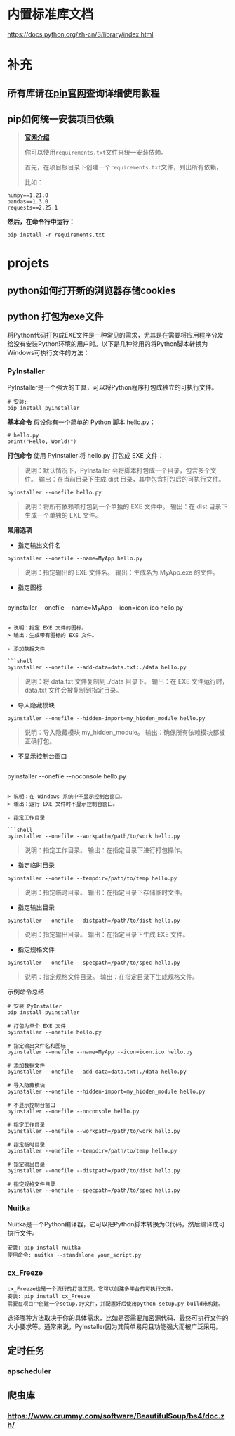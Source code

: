 # 内置标准库文档

https://docs.python.org/zh-cn/3/library/index.html

# 补充

##  所有库请在[pip官网](https://pypi.org/)查询详细使用教程

## pip如何统一安装项目依赖

> **[官网介绍](https://pip.pypa.io/en/stable/cli/pip_install/#requirements-file)**
>
> 你可以使用`requirements.txt`文件来统一安装依赖。
>
> 首先，在项目根目录下创建一个`requirements.txt`文件，列出所有依赖，
>
> 比如：

```shell
numpy==1.21.0
pandas==1.3.0
requests==2.25.1
```

**然后，在命令行中运行：**

```shell
pip install -r requirements.txt
```



# projets

## python如何打开新的浏览器存储cookies

## python 打包为exe文件

将Python代码打包成EXE文件是一种常见的需求，尤其是在需要将应用程序分发给没有安装Python环境的用户时。以下是几种常用的将Python脚本转换为Windows可执行文件的方法：

### PyInstaller

PyInstaller是一个强大的工具，可以将Python程序打包成独立的可执行文件。

```shell
# 安装:
pip install pyinstaller
```

**基本命令**
假设你有一个简单的 Python 脚本 hello.py：

```shell
# hello.py
print("Hello, World!")
```

**打包命令**
使用 PyInstaller 将 hello.py 打包成 EXE 文件：

> 说明：默认情况下，PyInstaller 会将脚本打包成一个目录，包含多个文件。
> 输出：在当前目录下生成 dist 目录，其中包含打包后的可执行文件。

```shell
pyinstaller --onefile hello.py
```

> 说明：将所有依赖项打包到一个单独的 EXE 文件中。
> 输出：在 dist 目录下生成一个单独的 EXE 文件。

**常用选项**

- 指定输出文件名

```shell
pyinstaller --onefile --name=MyApp hello.py
```

> 说明：指定输出的 EXE 文件名。
> 输出：生成名为 MyApp.exe 的文件。

- 指定图标

   ```shell
pyinstaller --onefile --name=MyApp --icon=icon.ico hello.py
   ```

> 说明：指定 EXE 文件的图标。
> 输出：生成带有图标的 EXE 文件。

- 添加数据文件

  ```shell
pyinstaller --onefile --add-data=data.txt:./data hello.py
  ```

> 说明：将 data.txt 文件复制到 ./data 目录下。
> 输出：在 EXE 文件运行时，data.txt 文件会被复制到指定目录。

- 导入隐藏模块

 ```shell
 pyinstaller --onefile --hidden-import=my_hidden_module hello.py
 ```

> 说明：导入隐藏模块 my_hidden_module。
> 输出：确保所有依赖模块都被正确打包。

- 不显示控制台窗口

  ```shell
pyinstaller --onefile --noconsole hello.py
  ```

> 说明：在 Windows 系统中不显示控制台窗口。
> 输出：运行 EXE 文件时不显示控制台窗口。

- 指定工作目录

 ```shell
pyinstaller --onefile --workpath=/path/to/work hello.py
 ```

> 说明：指定工作目录。
> 输出：在指定目录下进行打包操作。

- 指定临时目录

```shell
pyinstaller --onefile --tempdir=/path/to/temp hello.py
```

> 说明：指定临时目录。
> 输出：在指定目录下存储临时文件。

- 指定输出目录

```shell
pyinstaller --onefile --distpath=/path/to/dist hello.py
```

> 说明：指定输出目录。
> 输出：在指定目录下生成 EXE 文件。

-  指定规格文件

```shell
pyinstaller --onefile --specpath=/path/to/spec hello.py
```

> 说明：指定规格文件目录。
> 输出：在指定目录下生成规格文件。

示例命令总结

```shell
# 安装 PyInstaller
pip install pyinstaller

# 打包为单个 EXE 文件
pyinstaller --onefile hello.py

# 指定输出文件名和图标
pyinstaller --onefile --name=MyApp --icon=icon.ico hello.py

# 添加数据文件
pyinstaller --onefile --add-data=data.txt:./data hello.py

# 导入隐藏模块
pyinstaller --onefile --hidden-import=my_hidden_module hello.py

# 不显示控制台窗口
pyinstaller --onefile --noconsole hello.py

# 指定工作目录
pyinstaller --onefile --workpath=/path/to/work hello.py

# 指定临时目录
pyinstaller --onefile --tempdir=/path/to/temp hello.py

# 指定输出目录
pyinstaller --onefile --distpath=/path/to/dist hello.py

# 指定规格文件目录
pyinstaller --onefile --specpath=/path/to/spec hello.py
```







### Nuitka

Nuitka是一个Python编译器，它可以把Python脚本转换为C代码，然后编译成可执行文件。

```shell
安装: pip install nuitka
使用命令: nuitka --standalone your_script.py
```

### cx_Freeze

```shell
cx_Freeze也是一个流行的打包工具，它可以创建多平台的可执行文件。
安装: pip install cx_Freeze
需要在项目中创建一个setup.py文件，并配置好后使用python setup.py build来构建。
```

选择哪种方法取决于你的具体需求，比如是否需要加密源代码、最终可执行文件的大小要求等。通常来说，PyInstaller因为其简单易用且功能强大而被广泛采用。



## 定时任务

### apscheduler

##  爬虫库

###  https://www.crummy.com/software/BeautifulSoup/bs4/doc.zh/

